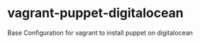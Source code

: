 vagrant-puppet-digitalocean
===========================

Base Configuration for vagrant to install puppet on digitalocean
